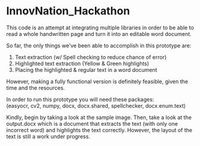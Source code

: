 # InnovNation_Hackathon

This code is an attempt at integrating multiple libraries in order to be able to read a whole handwritten page and turn it into an editable word document.

So far, the only things we've been able to accomplish in this prototype are:
1. Text extraction (w/ Spell checking to reduce chance of error)
2. Highlighted text extraction (Yellow & Green highlights)
3. Placing the highlighted & regular text in a word document

However, making a fully functional version is definitely feasible, given the time and the resources.

In order to run this prototype you will need these packages:<br/>
(easyocr, cv2, numpy, docx, docx.shared, spellchecker, docx.enum.text)

Kindly, begin by taking a look at the sample image. Then, take a look at the output.docx which is a document that extracts the text (with only one incorrect word) and highlights the text correctly.
However, the layout of the text is still a work under progress.
